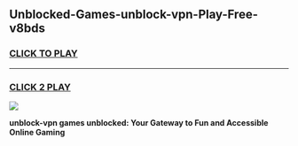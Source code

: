 
## Unblocked-Games-unblock-vpn-Play-Free-v8bds
<h3>
<a href="https://premium76.site?title=unblock-vpn&ref=18A1">CLICK TO PLAY</a></h3>
<hr>

<h3>
<a href="https://premium76.site?title=unblock-vpn&ref=18A1">CLICK 2 PLAY</a>
  
</h3>

<a href="https://premium76.site?title=unblock-vpn&ref=18A1"><img src="https://clearcache.store/games.png"></a>


**unblock-vpn games unblocked: Your Gateway to Fun and Accessible Online Gaming**
